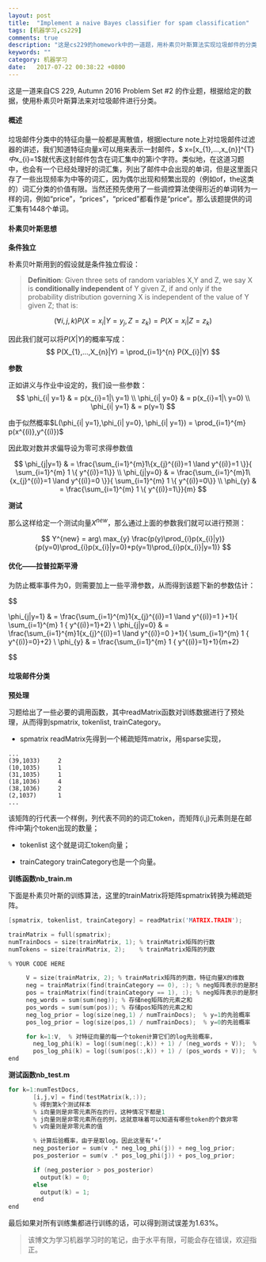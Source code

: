 ```yaml
---
layout: post
title:  "Implement a naive Bayes classifier for spam classification"
tags: [机器学习,cs229]
comments: true
description: "这是cs229的homework中的一道题，用朴素贝叶斯算法实现垃圾邮件的分类，并且使用多项事件模型和拉普拉斯平滑。"
keywords: ""
category: 机器学习
date:   2017-07-22 00:38:22 +0800
---
```



这是一道来自CS 229, Autumn 2016 Problem Set #2 的作业题，根据给定的数据，使用朴素贝叶斯算法来对垃圾邮件进行分类。


#### 概述

垃圾邮件分类中的特征向量一般都是离散值，根据lecture note上对垃圾邮件过滤器的讲述，我们知道特征向量x可以用来表示一封邮件，$ x=[x_{1},...,x_{n}]^{T}$中$x_{i}=1$就代表这封邮件包含在词汇集中的第i个字符。类似地，在这道习题中，也会有一个已经处理好的词汇集，列出了邮件中会出现的单词，但是这里面只存了一些出现频率为中等的词汇，因为偶尔出现和频繁出现的（例如of，the这类的）词汇分类的价值有限。当然还预先使用了一些调控算法使得形近的单词转为一样的词，例如“price”，“prices”，“priced”都看作是“price“。那么该题提供的词汇集有1448个单词。


#### 朴素贝叶斯思想

**条件独立**

朴素贝叶斯用到的假设就是条件独立假设：

>**Definition**: Given three sets of random variables X,Y and Z, we say X is **conditionally independent** of Y given Z, if and only if the probability distribution governing X is independent of the value of Y given Z; that is:

$$(\forall i,j,k) P(X=x_{i}|Y=y_{j},Z=z_{k})=P(X=x_{i}|Z=z_{k})$$


因此我们就可以将$P(X|Y)$的概率写成：
$$ P(X_{1},...,X_{n}|Y) = \prod_{i=1}^{n} P(X_{i}|Y) $$

<!--more-->

**参数**

正如讲义与作业中设定的，我们设一些参数：
$$ 
 \phi_{i| y=1} & = p(x_{i}=1|\ y=1) \\
 \phi_{i| y=0} & = p(x_{i}=1|\ y=0) \\
 \phi_{i| y=1} & = p(y=1) 
$$

由于似然概率$L(\phi_{i| y=1},\phi_{i| y=0}, \phi_{i| y=1}) = \prod_{i=1}^{m} p(x^{(i)},y^{(i)})$

因此取对数并求偏导设为零可求得参数值

$$
\phi_{j|y=1} & = \frac{\sum_{i=1}^{m}1\{x_{j}^{(i)}=1 \land y^{(i)}=1 \}}{ \sum_{i=1}^{m} 1 \{ y^{(i)}=1\}} \\
\phi_{j|y=0} & = \frac{\sum_{i=1}^{m}1\{x_{j}^{(i)}=1 \land y^{(i)}=0 \}}{ \sum_{i=1}^{m} 1 \{ y^{(i)}=0\}} \\
\phi_{y} & = \frac{\sum_{i=1}^{m} 1 \{ y^{(i)}=1\}}{m}
$$


**测试**

那么这样给定一个测试向量$X^{new}$，那么通过上面的参数我们就可以进行预测：

$$ Y^{new} = arg\ max_{y} \frac{p(y)\prod_{i}p(x_{i}|y)}{p(y=0)\prod_{i}p(x_{i}|y=0)+p(y=1)\prod_{i}p(x_{i}|y=1)} $$



#### 优化——拉普拉斯平滑

为防止概率事件为0，则需要加上一些平滑参数，从而得到该题下新的参数估计：

$$

\phi_{j|y=1} & = \frac{\sum_{i=1}^{m}1\{x_{j}^{(i)}=1 \land y^{(i)}=1 \}+1}{ \sum_{i=1}^{m} 1 \{ y^{(i)}=1\}+2} \\
\phi_{j|y=0} & = \frac{\sum_{i=1}^{m}1\{x_{j}^{(i)}=1 \land y^{(i)}=0 \}+1}{ \sum_{i=1}^{m} 1 \{ y^{(i)}=0\}+2} \\
\phi_{y} & = \frac{\sum_{i=1}^{m} 1 \{ y^{(i)}=1\}+1}{m+2}

$$


#### 垃圾邮件分类

**预处理**

习题给出了一些必要的调用函数，其中readMatrix函数对训练数据进行了预处理，从而得到spmatrix, tokenlist, trainCategory。

- spmatrix
readMatrix先得到一个稀疏矩阵matrix，用sparse实现，

```
...
(39,1033)     2
(10,1035)     1
(31,1035)     1
(18,1036)     4
(38,1036)     2
(2,1037)      1
...
```

该矩阵的行代表一个样例，列代表不同的的词汇token，而矩阵(i,j)元素则是在邮件i中第j个token出现的数量；

- tokenlist
这个就是词汇token向量；

- trainCategory
trainCategory也是一个向量。

**训练函数nb_train.m**

下面是朴素贝叶斯的训练算法，这里的trainMatrix将矩阵spmatrix转换为稀疏矩阵。

```c
[spmatrix, tokenlist, trainCategory] = readMatrix('MATRIX.TRAIN');

trainMatrix = full(spmatrix);
numTrainDocs = size(trainMatrix, 1); % trainMatrix矩阵的行数
numTokens = size(trainMatrix, 2);    % trainMatrix矩阵的列数  

% YOUR CODE HERE

     V = size(trainMatrix, 2); % trainMatrix矩阵的列数，特征向量X的维数
     neg = trainMatrix(find(trainCategory == 0), :); % neg矩阵表示的是那些标签为0的样本
     pos = trainMatrix(find(trainCategory == 1), :); % neg矩阵表示的是那些标签为1的样本
     neg_words = sum(sum(neg)); % 存储neg矩阵的元素之和
     pos_words = sum(sum(pos)); % 存储pos矩阵的元素之和
     neg_log_prior = log(size(neg,1) / numTrainDocs);  % y=1的先验概率
     pos_log_prior = log(size(pos,1) / numTrainDocs);  % y=0的先验概率

     for k=1:V,  % 对特征向量的每一个token计算它们的log先验概率，
       neg_log_phi(k) = log((sum(neg(:,k)) + 1) / (neg_words + V));  % 对应公式(1)，注意这里的token计算的是出现的个数
       pos_log_phi(k) = log((sum(pos(:,k)) + 1) / (pos_words + V));  % 对应公式(2) 
end
```

**测试函数nb_test.m**

```c
for k=1:numTestDocs,
       [i,j,v] = find(testMatrix(k,:)); 
       % 得到第k个测试样本 
       % i向量则是非零元素所在的行，这种情况下都是1
       % j向量则是非零元素所在的列，这就意味着可以知道有哪些token的个数非零 
       % v向量则是非零元素的值

       % 计算后验概率，由于是取log，因此这里有‘+’
       neg_posterior = sum(v .* neg_log_phi(j)) + neg_log_prior; 
       pos_posterior = sum(v .* pos_log_phi(j)) + pos_log_prior;

       if (neg_posterior > pos_posterior)
         output(k) = 0;
       else
         output(k) = 1;
       end
end
```

最后如果对所有训练集都进行训练的话，可以得到测试误差为1.63%。



>该博文为学习机器学习时的笔记，由于水平有限，可能会存在错误，欢迎指正。


